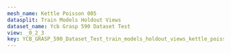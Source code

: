 ```yaml
---
mesh_name: Kettle Poisson 005
datasplit: Train Models Holdout Views
dataset_name: Ycb Grasp 590 Dataset Test
view: _0_2_3
key: YCB_GRASP_590_Dataset_Test_train_models_holdout_views_kettle_poisson_005__0_2_3
---
```


